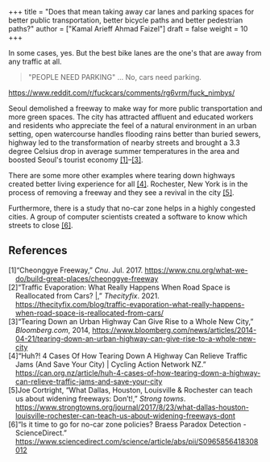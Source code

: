 +++
title = "Does that mean taking away car lanes and parking spaces for better public transportation, better bicycle paths and better pedestrian paths?"
author = ["Kamal Arieff Ahmad Faizel"]
draft = false
weight = 10
+++

In some cases, yes. But the best bike lanes are the one's that are away from any traffic at all.

> "PEOPLE NEED PARKING" ... No, cars need parking.

<https://www.reddit.com/r/fuckcars/comments/rg6vrm/fuck_nimbys/>

Seoul demolished a freeway to make way for more public transportation and more green spaces. The city has attracted affluent and educated workers and residents who appreciate the feel of a natural environment in an urban setting, open watercourse handles flooding rains better than buried sewers, highway led to the transformation of nearby streets and brought a 3.3 degree Celsius drop in average summer temperatures in the area and boosted Seoul's tourist economy <a href="#citeproc_bib_item_1">[1]</a>–<a href="#citeproc_bib_item_3">[3]</a>.

There are some more other examples where tearing down highways created better living experience for all <a href="#citeproc_bib_item_4">[4]</a>. Rochester, New York is in the process of removing a freeway and they see a revival in the city <a href="#citeproc_bib_item_5">[5]</a>.

Furthermore, there is a study that no-car zone helps in a highly congested cities. A group of computer scientists created a software to know which streets to close <a href="#citeproc_bib_item_6">[6]</a>.

## References

<style>.csl-left-margin{float: left; padding-right: 0em;}
 .csl-right-inline{margin: 0 0 0 1em;}</style><div class="csl-bib-body">
  <div class="csl-entry"><a id="citeproc_bib_item_1"></a>
    <div class="csl-left-margin">[1]</div><div class="csl-right-inline">“Cheonggye Freeway,” <i>Cnu</i>. Jul. 2017. <a href="https://www.cnu.org/what-we-do/build-great-places/cheonggye-freeway">https://www.cnu.org/what-we-do/build-great-places/cheonggye-freeway</a></div>
  </div>
  <div class="csl-entry"><a id="citeproc_bib_item_2"></a>
    <div class="csl-left-margin">[2]</div><div class="csl-right-inline">“Traffic Evaporation: What Really Happens When Road Space is Reallocated from Cars? |,” <i>Thecityfix</i>. 2021. <a href="https://thecityfix.com/blog/traffic-evaporation-what-really-happens-when-road-space-is-reallocated-from-cars/">https://thecityfix.com/blog/traffic-evaporation-what-really-happens-when-road-space-is-reallocated-from-cars/</a></div>
  </div>
  <div class="csl-entry"><a id="citeproc_bib_item_3"></a>
    <div class="csl-left-margin">[3]</div><div class="csl-right-inline">“Tearing Down an Urban Highway Can Give Rise to a Whole New City,” <i>Bloomberg.com</i>, 2014, <a href="https://www.bloomberg.com/news/articles/2014-04-21/tearing-down-an-urban-highway-can-give-rise-to-a-whole-new-city">https://www.bloomberg.com/news/articles/2014-04-21/tearing-down-an-urban-highway-can-give-rise-to-a-whole-new-city</a></div>
  </div>
  <div class="csl-entry"><a id="citeproc_bib_item_4"></a>
    <div class="csl-left-margin">[4]</div><div class="csl-right-inline">“Huh?! 4 Cases Of How Tearing Down A Highway Can Relieve Traffic Jams (And Save Your City) | Cycling Action Network NZ.” <a href="https://can.org.nz/article/huh-4-cases-of-how-tearing-down-a-highway-can-relieve-traffic-jams-and-save-your-city">https://can.org.nz/article/huh-4-cases-of-how-tearing-down-a-highway-can-relieve-traffic-jams-and-save-your-city</a></div>
  </div>
  <div class="csl-entry"><a id="citeproc_bib_item_5"></a>
    <div class="csl-left-margin">[5]</div><div class="csl-right-inline">Joe Cortright, “What Dallas, Houston, Louisville &#38; Rochester can teach us about widening freeways: Don’t!,” <i>Strong towns</i>. <a href="https://www.strongtowns.org/journal/2017/8/23/what-dallas-houston-louisville-rochester-can-teach-us-about-widening-freeways-dont">https://www.strongtowns.org/journal/2017/8/23/what-dallas-houston-louisville-rochester-can-teach-us-about-widening-freeways-dont</a></div>
  </div>
  <div class="csl-entry"><a id="citeproc_bib_item_6"></a>
    <div class="csl-left-margin">[6]</div><div class="csl-right-inline">“Is it time to go for no-car zone policies? Braess Paradox Detection - ScienceDirect.” <a href="https://www.sciencedirect.com/science/article/abs/pii/S0965856418308012">https://www.sciencedirect.com/science/article/abs/pii/S0965856418308012</a></div>
  </div>
</div>
